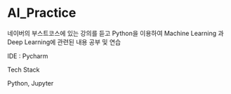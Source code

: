 # AI_Practice

네이버의 부스트코스에 있는 강의를 듣고 Python을 이용하여 Machine Learning 과 Deep Learning에 관련된 내용 공부 및 연습


IDE : Pycharm

Tech Stack

Python, Jupyter
